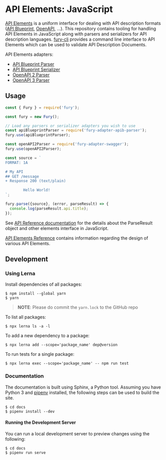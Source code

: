 # API Elements: JavaScript

[API Elements](https://apielements.org/) is a uniform interface for dealing
with API description formats ([API Blueprint](https://apiblueprint.org/), [OpenAPI](https://github.com/OAI/OpenAPI-Specification), ...). This repository contains tooling for handling API
Elements in JavaScript along with parsers and serializers for API description
languages. [fury-cli](packages/fury-cli) provides a command line interface to
API Elements which can be used to validate API Description Documents.

API Elements adapters:

- [API Blueprint Parser](packages/fury-adapter-apib-parser)
- [API Blueprint Serializer](packages/fury-adapter-apib-serializer)
- [OpenAPI 2 Parser](packages/fury-adapter-swagger)
- [OpenAPI 3 Parser](packages/fury-adapter-oas3-parser)

## Usage

```javascript
const { Fury } = require('fury');

const fury = new Fury();

// Load any parsers or serializer adapters you wish to use
const apiBlueprintParser = require('fury-adapter-apib-parser');
fury.use(apiBlueprintParser);

const openAPI2Parser = require('fury-adapter-swagger');
fury.use(openAPI2Parser);

const source = `
FORMAT: 1A

# My API
## GET /message
+ Response 200 (text/plain)

        Hello World!
`;

fury.parse({source}, (error, parseResult) => {
  console.log(parseResult.api.title);
});
```

See [API Reference documentation](https://api-elements-js.readthedocs.io/en/latest/api.html#elements)
for the details about the ParseResult object and other elements interface in
JavaScript.

[API Elements
Reference](https://apielements.org/en/latest/element-definitions.html) contains
information regarding the design of various API Elements.

## Development

### Using Lerna

Install dependencies of all packages:

```shell
$ npm install --global yarn
$ yarn
```

> **NOTE**: Please do commit the `yarn.lock` to the GitHub repo

To list all packages:

```shell
$ npx lerna ls -a -l
```

To add a new dependency to a package:

```shell
$ npx lerna add --scope='package_name' dep@version
```

To run tests for a single package:

```shell
$ npx lerna exec --scope='package_name' -- npm run test
```

### Documentation

The documentation is built using Sphinx, a Python tool. Assuming you have
Python 3 and
[pipenv](https://pipenv.readthedocs.io/en/latest/install/#installing-pipenv)
installed, the following steps can be used to build the site.

```shell
$ cd docs
$ pipenv install --dev
```

#### Running the Development Server

You can run a local development server to preview changes using the following:

```shell
$ cd docs
$ pipenv run serve
```
